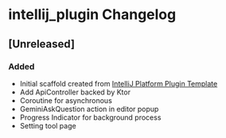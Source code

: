 <!-- Keep a Changelog guide -> https://keepachangelog.com -->

# intellij_plugin Changelog

## [Unreleased]
### Added
- Initial scaffold created from [IntelliJ Platform Plugin Template](https://github.com/JetBrains/intellij-platform-plugin-template)
- Add ApiController backed by Ktor
- Coroutine for asynchronous
- GeminiAskQuestion action in editor popup
- Progress Indicator for background process
- Setting tool page